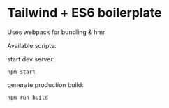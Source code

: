 # Tailwind + ES6 boilerplate

Uses webpack for bundling & hmr

Available scripts:

start dev server:

```
npm start
```

generate production build:

```
npm run build
```
